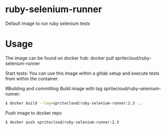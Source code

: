 # ruby-selenium-runner
Default image to run ruby selenium tests

# Usage
The image can be found on docker hub:
docker pull spritecloud/ruby-selenium-runner

Start tests:
You can use this image within a gitlab setup and execute tests from within the container.

#Building and committing
Build image with tag spritecloud/ruby-selenium-runner:<rubyversion>
```bash
$ docker build --tag=spritecloud/ruby-selenium-runner:2.3 ..
```

Push image to docker repo
```bash
$ docker push spritecloud/ruby-selenium-runner:2.3
```
